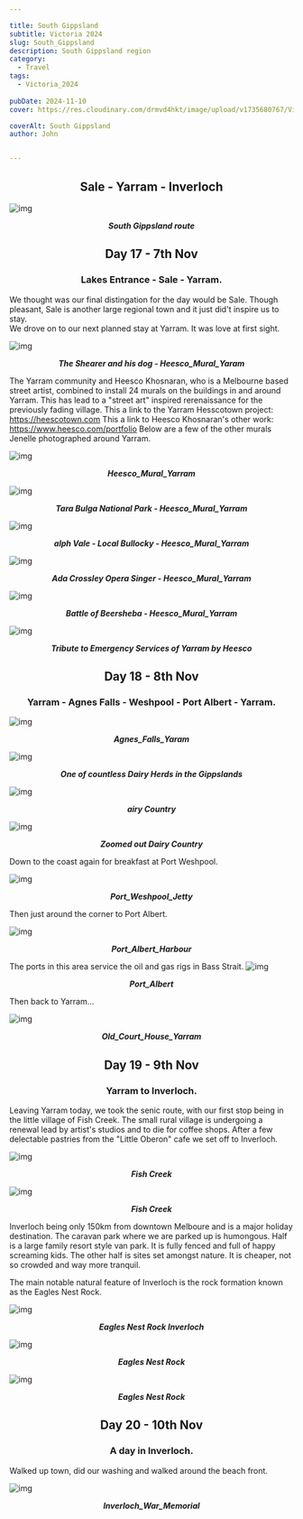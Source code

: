 ```yaml
---

title: South Gippsland
subtitle: Victoria 2024
slug: South_Gippsland
description: South Gippsland region
category:
  - Travel
tags:
  - Victoria_2024
  
pubDate: 2024-11-10
cover: https://res.cloudinary.com/drmvd4hkt/image/upload/v1735680767/Victoria_2024_Hero_Images/A_Hero_Eagles_Nest_Rock_Inverloch_2_P1064786-Edit-Edit_evujr6.jpg?w=1960&h=1102&auto=format&fit=crop&q=60&ixlib=rb-4.0.3

coverAlt: South Gippsland
author: John


---
```


<h2 style="text-align:center; "> Sale - Yarram - Inverloch </h2>

![img](../../Images/South_Gippsland/Map_South_Gippsland.jpg)
***<p style="text-align:center; ">South Gippsland route </p>***

<h2 style="text-align:center; "> Day 17 - 7th Nov</h2>

<h3 style="text-align:center; "> Lakes Entrance - Sale - Yarram. </h3>


 We thought was our final distingation for the day would be Sale. Though pleasant, Sale is another large regional town and it just did't inspire us to stay.
<br />
We drove on to our next planned stay at Yarram. It was love at first sight.


![img](../../Images/South_Gippsland/Heesco_Mural_Yaram_2_P1064710.jpg)
 ***<p style="text-align:center; "> The Shearer and his dog - Heesco_Mural_Yaram </p>***

The Yarram community and Heesco Khosnaran, who is a Melbourne based street artist, combined to install 24 murals on the buildings in and around Yarram. This has lead to a "street art" inspired rerenaissance for the previously fading village.
This a link to the Yarram Hesscotown project: https://heescotown.com
This a link to Heesco Khosnaran's other work: https://www.heesco.com/portfolio 
Below are a few of the other murals Jenelle photographed around Yarram.

![img](../../Images/South_Gippsland/Heesco_Mural_Yaram_3_P1064716.jpg)
 ***<p style="text-align:center; "> Heesco_Mural_Yarram </p>***


![img](../../Images/South_Gippsland/Heesco_Mural_Yaram_5_P1064765.jpg)
 ***<p style="text-align:center; "> Tara Bulga National Park - Heesco_Mural_Yarram </p>***

![img](../../Images/South_Gippsland/Heesco_Mural_Yaram_1_P1064705.jpg)
 ***<p style="text-align:center; "> alph Vale - Local Bullocky - Heesco_Mural_Yarram </p>***

![img](../../Images/South_Gippsland/Heesco_Mural_Yaram_4_P1064754.jpg)
 ***<p style="text-align:center; "> Ada Crossley Opera Singer - Heesco_Mural_Yarram </p>***


![img](../../Images/South_Gippsland/Heesco_Mural_Yaram_6_P1064769.jpg)
 ***<p style="text-align:center; "> Battle of Beersheba - Heesco_Mural_Yarram </p>***

![img](../../Images/South_Gippsland/Heesco_Mural_Yaram_Story_P1064719.jpg)
 ***<p style="text-align:center; "> Tribute to Emergency Services of Yarram by Heesco </p>***


<h2 style="text-align:center; "> Day 18 - 8th Nov</h2>

<h3 style="text-align:center; "> Yarram - Agnes Falls - Weshpool - Port Albert - Yarram. </h3>

![img](../../Images/South_Gippsland/Agnes_Falls_Yaram.jpg)
 ***<p style="text-align:center; "> Agnes_Falls_Yaram </p>***
 
![img](../../Images/South_Gippsland/Dairy_Herd_Yaram_P1411859.jpg)
 ***<p style="text-align:center; "> One of countless Dairy Herds in the Gippslands </p>***

 
![img](../../Images/South_Gippsland/Dairy_Country_Yaram_P1411854.jpg)
 ***<p style="text-align:center; "> airy Country </p>***


![img](../../Images/South_Gippsland/Dairy_Country_Yaram_2_P1411864-Pano.jpg)
 ***<p style="text-align:center; "> Zoomed out Dairy Country </p>***


Down to the coast again for breakfast at Port Weshpool.

![img](../../Images/South_Gippsland/Port_Weshpool_Jetty_P1064731.jpg)
 ***<p style="text-align:center; "> Port_Weshpool_Jetty</p>***

 
Then just around the corner to Port Albert.

![img](../../Images/South_Gippsland/Port_Albert_Harbour.jpg)
 ***<p style="text-align:center; "> Port_Albert_Harbour </p>***

 The ports in this area service the oil and gas rigs in Bass Strait.
![img](../../Images/South_Gippsland/Port_Albert_P1064748.jpg)
 ***<p style="text-align:center; "> Port_Albert </p>***


Then back to Yarram...
 
 ![img](../../Images/South_Gippsland/Old_Court_House_Yaram_P1064708.jpg)
 ***<p style="text-align:center; "> Old_Court_House_Yarram </p>***

 <h2 style="text-align:center; "> Day 19 - 9th Nov</h2>

<h3 style="text-align:center; "> Yarram to Inverloch. </h3>


Leaving Yarram today, we took the senic route, with our first stop being in the little village of Fish Creek. The small rural village is undergoing a renewal lead by artist's studios and to die for coffee shops. After a few delectable pastries from the "Little Oberon" cafe we set off to Inverloch.


![img](../../Images/South_Gippsland/Fish_Creek_Street_Art_P1411894.jpg)
 ***<p style="text-align:center; "> Fish Creek </p>***


![img](../../Images/South_Gippsland/Fish_Creek_Street_Art_1_P1411902.jpg)
 ***<p style="text-align:center; "> Fish Creek </p>***


Inverloch being only 150km from downtown Melboure and is a major holiday destination. The caravan park where we are parked up is humongous. Half is a large family resort style van park. It is fully fenced and full of happy screaming kids. The other half is sites set amongst nature.  It is cheaper, not so crowded and way more tranquil.
<br />

The main notable natural feature of Inverloch is the rock formation known as the Eagles Nest Rock.

![img](../../Images/South_Gippsland/Eagles_Nest_Inverloch_DSC7782.jpg)
 ***<p style="text-align:center; "> Eagles Nest Rock Inverloch </p>***

 
![img](../../Images/South_Gippsland/Eagles_Nest_Rock_Inverloch_1_P1064783.jpg)
 ***<p style="text-align:center; "> Eagles Nest Rock </p>***


![img](../../Images/South_Gippsland/A_Hero_Eagles_Nest_Rock_Inverloch_2_P1064786-Edit-Edit.jpg)
 ***<p style="text-align:center; "> Eagles Nest Rock </p>***

<h2 style="text-align:center; "> Day 20 - 10th Nov</h2>

<h3 style="text-align:center; ">  A day in Inverloch. </h3>

Walked up town, did our washing and walked around the beach front.

![img](../../Images/South_Gippsland/Inverloch_War_Memorial_P1411989.jpg)
 ***<p style="text-align:center; "> Inverloch_War_Memorial </p>***

<!-- ![img](../../Images/South_Gippsland/.jpg)
 ***<p style="text-align:center; "> Replace </p>*** -->

 <!-- ![img](../../Images/South_Gippsland/.jpg)
 ***<p style="text-align:center; "> Replace </p>*** -->